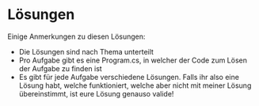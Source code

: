 # Lösungen

Einige Anmerkungen zu diesen Lösungen:
- Die Lösungen sind nach Thema unterteilt
- Pro Aufgabe gibt es eine Program.cs, in welcher der Code zum Lösen der Aufgabe zu finden ist
- Es gibt für jede Aufgabe verschiedene Lösungen. Falls ihr also eine Lösung habt, welche funktioniert, welche aber nicht mit meiner 
Lösung übereinstimmt, ist eure Lösung genauso valide!